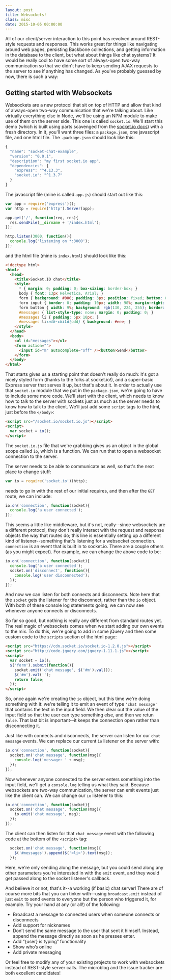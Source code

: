 ```yaml
---
layout: post
title: Websockets!
class: misc
date: 2015-10-05 00:00:00
---
```


All of our client/server interaction to this point has revolved around REST-style requests and responses. This works great for things like navigating around web pages, persisting Backbone collections, and getting information in the database to the client, but what about things like chat systems? It would be really cool to have some sort of always-open two-way communication so that we didn't have to keep sending AJAX requests to the server to see if anything has changed. As you've probably guessed by now, there is such a way:

## Getting started with Websockets

Websockets are a new protocol that sit on top of HTTP and allow that kind of always-open two-way communication that we're talking about. Like virtually everything else in Node, we'll be using an NPM module to make use of them on the server side. This one is called `socket.io`. We'll start this demo (which is built using parts scavenged from the [socket.io docs](http://socket.io/get-started/chat/)) with a fresh directory. In it, you'll want three files: a `package.json`, one javascript file, and one html file. The `.package.json` should look like this:

```js
{
  "name": "socket-chat-example",
  "version": "0.0.1",
  "description": "my first socket.io app",
  "dependencies": {
    "express": "^4.13.3",
    "socket.io": "^1.3.7"
  }
}
```

The javascript file (mine is called `app.js`) should start out like this:

```js
var app = require('express')();
var http = require('http').Server(app);

app.get('/', function(req, res){
  res.sendFile(__dirname + '/index.html');
});

http.listen(3000, function(){
  console.log('listening on *:3000');
});
```

and the html file (mine is `index.html`) should look like this:

```html
<!doctype html>
<html>
  <head>
    <title>Socket.IO chat</title>
    <style>
      * { margin: 0; padding: 0; box-sizing: border-box; }
      body { font: 13px Helvetica, Arial; }
      form { background: #000; padding: 3px; position: fixed; bottom: 0; width: 100%; }
      form input { border: 0; padding: 10px; width: 90%; margin-right: .5%; }
      form button { width: 9%; background: rgb(130, 224, 255); border: none; padding: 10px; }
      #messages { list-style-type: none; margin: 0; padding: 0; }
      #messages li { padding: 5px 10px; }
      #messages li:nth-child(odd) { background: #eee; }
    </style>
  </head>
  <body>
    <ul id="messages"></ul>
    <form action="">
      <input id="m" autocomplete="off" /><button>Send</button>
    </form>
  </body>
</html>
```

That starts gives us a starting point that doesn't really do much: it's got a nicely styled form (thanks to the folks at socket.io!), and a super-basic Express server that serves it up, but that's about it. In order to actually use that `socket.io` module that we put in the `package.json`, we're going to have to include some more code. We'll start with the client, which needs to know how to talk to the server with sockets just as much as the server needs to know how to talk to the client. We'll just add some `script` tags to the html, just before the `</body>`:

```html
<script src="/socket.io/socket.io.js"></script>
<script>
  var socket = io();
</script>
```

The `socket.io.js` file that we're grabbing gives us an object in the global scope called `io`, which is a function. We can run that to open a websocket connection to the server.

The server needs to be able to communicate as well, so that's the next place to change stuff:

```js
var io = require('socket.io')(http);
```

needs to go in with the rest of our initial requires, and then after the `GET` route, we can include:

```js
io.on('connection', function(socket){
  console.log('a user connected');
});
```

This seems a little like middleware, but it's not, really--since websockets are a different protocol, they don't really interact with the request and response objects the way that routes do; this line is essentially setting up a different kind of listener--something that's listening for a websocket connection. `connection` is an event that is built in to socket.io. There are a couple others (as you might expect). For example, we can change the above code to be:

```js
io.on('connection', function(socket){
  console.log('a user connected');
  socket.on('disconnect', function(){
    console.log('user disconnected');
  });
});
```

And now we can listen for both connects and disconnects. Note here that the `socket` gets the listener for the disconnect, rather than the `io` object. With both of these console log statements going, we can now see whenever anyone connects or disconnects. 

So far so good, but nothing is really any different from standard routes yet. The real magic of websockets comes when we start adding our own events to the mix. To do this, we're going to add in some jQuery and then some custom code to the `scripts` section of the html page:

```html
<script src="https://cdn.socket.io/socket.io-1.2.0.js"></script>
<script src="http://code.jquery.com/jquery-1.11.1.js"></script>
<script>
  var socket = io();
  $('form').submit(function(){
    socket.emit('chat message', $('#m').val());
    $('#m').val('');
    return false;
  });
</script>
```

So, once again we're creating the `io` object, but this time we're doing something with it: we're telling it to emit an event of type `'chat message'` that contains the text in the input field. We then clear out the value of the input field so that the user can type something else, and then we retun `false`. That last bit is important--it keeps the connection open rather than disconnecting it.

Just like with connects and disconnects, the server can listen for our `chat message` events. We can replace our current `io` listener on the server with:

```js
io.on('connection', function(socket){
  socket.on('chat message', function(msg){
    console.log('message: ' + msg);
  });
});
```

Now whenever anyone connected to the server enters something into the input field, we'll get a `console.log` telling us what they said. Because websockets are two-way communication, the server can emit events just like the client can. We can change our `io` listener to this:

```js
io.on('connection', function(socket){
  socket.on('chat message', function(msg){
    io.emit('chat message', msg);
  });
});
```

The client can then listen for that `chat message` event with the following code at the bottom of the `<script>` tag:

```js
  socket.on('chat message', function(msg){
    $('#messages').append($('<li>').text(msg));
  });
```

Here, we're only sending along the message, but you could send along any other parameters you're interested in with the `emit` event, and they would get passed along to the socket listener's callback.

And believe it or not, that's it--a working (if basic) chat server! There are of course more bits that you can tinker with--using `broadcast.emit` instead of just `emit` to send events to everyone but the person who triggered it, for example. Try your hand at any (or all!) of the following:

- Broadcast a message to connected users when someone connects or disconnects
- Add support for nicknames
- Don’t send the same message to the user that sent it himself. Instead, append the message directly as soon as he presses enter.
- Add “{user} is typing” functionality
- Show who’s online
- Add private messaging

Or feel free to modify any of your existing projects to work with websockets instead of REST-style server calls. The microblog and the issue tracker are both excellent candidates!
